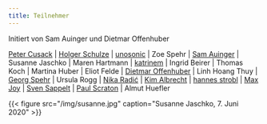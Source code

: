 ```yaml
---
title: Teilnehmer
---
```


Initiert von Sam Auinger und Dietmar Offenhuber

[Peter Cusack](http://www.petercusack.com)  |  [Holger Schulze](http://www.soundstudieslab.org/author/admin/)  |  [unosonic](https://aporee.org)  |  Zoe Spehr  |  [Sam Auinger](https://samauinger.de)  |  Susanne Jaschko  |  Maren Hartmann  |  [katrinem](http://www.katrinem.de/)  |  Ingrid Beirer  |  Thomas Koch  |  Martina Huber  |  Eliot Felde  |  [Dietmar Offenhuber](https://offenhuber.net)  |  Linh Hoang Thuy  |  [Georg Spehr](http://tonophonie.de)  |  Ursula Rogg  |  [Nika Radić](http://nikaradic.com)  |  [Kim Albrecht](https://kimalbrecht.com/vis/)  |  [hannes strobl](https://hannesstrobl.de)  |  [Max Joy](http://maxjoy.org/projekte/projekte.html) |  [Sven Sappelt](https://www.clb-berlin.de/en/partner/)  |  [Paul Scraton](https://underagreysky.com/about/) | Almut Huefler

{{< figure src="/img/susanne.jpg" caption="Susanne Jaschko, 7. Juni 2020"  >}}